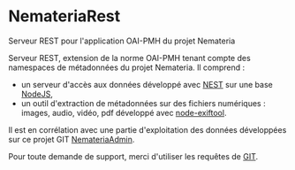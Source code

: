 # NemateriaRest
Serveur REST pour l'application OAI-PMH du projet Nemateria  
  
Serveur REST, extension de la norme OAI-PMH tenant compte des namespaces de métadonnées du projet Nemateria. Il comprend :  
- un serveur d'accès aux données développé avec [NEST](https://github.com/nestjs) sur une base [NodeJS](https://nodejs.org/en/),  
- un outil d'extraction de métadonnées sur des fichiers numériques : images, audio, vidéo, pdf développé avec [node-exiftool](https://github.com/Sobesednik/node-exiftool).  
  
Il est en corrélation avec une partie d'exploitation des données développées sur ce projet GIT [NemateriaAdmin](https://github.com/exlineo/NemateriaAdmin).  
  
Pour toute demande de support, merci d'utiliser les requêtes de [GIT](https://github.com/exlineo/NemateriaRest/issues).

